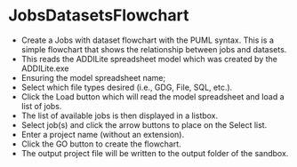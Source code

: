 # JobsDatasetsFlowchart
- Create a Jobs with dataset flowchart with the PUML syntax.
This is a simple flowchart that shows the relationship between jobs and datasets.
- This reads the ADDILite spreadsheet model which was created by the ADDILite.exe
- Ensuring the model spreadsheet name;
- Select which file types desired (i.e., GDG, File, SQL, etc.).
- Click the Load button which will read the model spreadsheet and load a list of jobs.
- The list of available jobs is then displayed in a listbox.
- Select job(s) and click the arrow buttons to place on the Select list.
- Enter a project name (without an extension).
- Click the GO button to create the flowchart.
- The output project file will be written to the output folder of the sandbox.